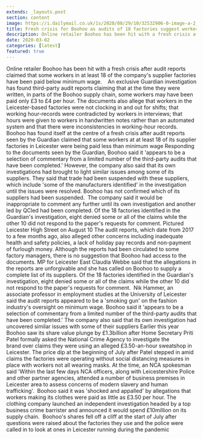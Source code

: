 ```yaml
---
extends: _layouts.post
section: content
image: https://i.dailymail.co.uk/1s/2020/08/29/10/32532906-0-image-a-2_1598694470223.jpg 
title: Fresh crisis for Boohoo as audits of 18 factories suggest workers are paid as little as £3-an-hour  
description: Online retailer Boohoo has been hit with a fresh crisis after audit reports claimed that some workers in at least 18 of the company's supplier factories in Leicester have been paid below minimum wage. 
date: 2020-03-02 
categories: [latest] 
featured: true 
--- 
```

Online retailer Boohoo has been hit with a fresh crisis after audit reports claimed that some workers in at least 18 of the company's supplier factories have been paid below minimum wage.   
An exclusive Guardian investigation has found third-party audit reports claiming that at the time they were written, in parts of the Boohoo supply chain, some workers may have been paid only £3 to £4 per hour.
The documents also allege that workers in the Leicester-based factories were not clocking in and out for shifts; that working hour-records were contradicted by workers in interviews; that hours were given to workers in handwritten notes rather than an automated system and that there were inconsistencies in working-hour records.
Boohoo has found itself at the centre of a fresh crisis after audit reports seen by the Guardian claimed that some workers at at least 18 of its supplier factories in Leicester were being paid less than minimum wage
Responding to the documents seen by the Guardian, Boohoo said it 'appears to be a selection of commentary from a limited number of the third-party audits that have been completed.'
However, the company also said that its own investigations had brought to light similar issues among some of its suppliers.
They said that trade had been suspended with these suppliers, which include 'some of the manufacturers identified' in the investigation until the issues were resolved.
Boohoo has not confirmed which of its suppliers had been suspended. 
The company said it would be inappropriate to comment any further until its own investigation and another led by QCled had been completed.
Of the 18 factories identified in the Guardian's investigation, eight denied some or all of the claims while the other 10 did not respond to the paper's requests for comment. Pictured Leicester High Street on August 10
The audit reports, which date from 2017 to a few months ago, also alleged other concerns including inadequate health and safety policies, a lack of holiday pay records and non-payment of furlough money.
Although the reports had been circulated to some factory managers, there is no suggestion that Boohoo had access to the documents.
MP for Leicester East Claudia Webbe said that the allegations in the reports are unforgivable and she has called on Boohoo to supply a complete list of its suppliers.
Of the 18 factories identified in the Guardian's investigation, eight denied some or all of the claims while the other 10 did not respond to the paper's requests for comment. 
Nik Hammer, an associate professor in employment studies at the University of Leicester said the audit reports appeared to be a 'smoking gun' on the fashion industry's oversight on minimum wage.
Boohoo said it 'appears to be a selection of commentary from a limited number of the third-party audits that have been completed.' The company also said that its own investigation had uncovered similar issues with some of their suppliers
Earlier this year Boohoo saw its share value plunge by £1.3billion after Home Secretary Priti Patel formally asked the National Crime Agency to investigate the brand over claims they were using an alleged £3.50-an-hour sweatshop in Leicester.
The price dip at the beginning of July after Patel stepped in amid claims the factories were operating without social distancing measures in place with workers not all wearing masks.
At the time, an NCA spokesman said 'Within the last few days NCA officers, along with Leicestershire Police and other partner agencies, attended a number of business premises in Leicester area to assess concerns of modern slavery and human trafficking'. 
Boohoo said it was 'shocked and appalled' by allegations that workers making its clothes were paid as little as £3.50 per hour.
The clothing company launched an independent investigation headed by a top business crime barrister and announced it would spend £10million on its supply chain. 
Boohoo's shares fell off a cliff at the start of July after questions were raised about the factories they use and the police were called in to look at ones in Leicester running during the pandemic